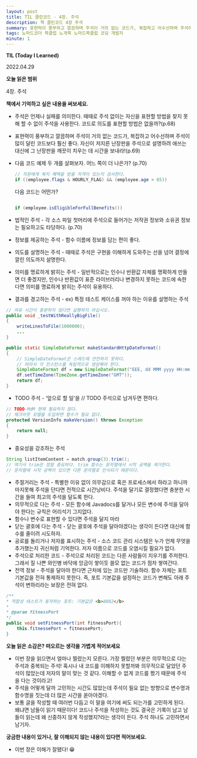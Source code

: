 ```yaml
---
layout: post
title: TIL 클린코드 - 4장. 주석
description: 책 클린코드 4장 주석
summary: 표현력이 풍부하고 깔끔하며 주석이 거의 없는 코드가, 복잡하고 어수선하며 주석이 많이 달린 코드보다 훨신 좋다.
tags: 노마드코더 북클럽 노개북 노마드북클럽 코딩 개발자
minute: 1
---
```


**TIL (Today I Learned)**

2022.04.29

**오늘 읽은 범위**

4장. 주석

**책에서 기억하고 싶은 내용을 써보세요.**

- 주석은 언제나 실패를 의미한다. 때때로 주석 없이는 자신을 표현할 방법을 찾지 못해 할 수 없이 주석을 사용한다. 코드로 의도를 표현할 방법은 없을까?(p.68)
- 표현력이 풍부하고 깔끔하며 주석이 거의 없는 코드가, 복잡하고 어수선하며 주석이 많이 달린 코드보다 훨신 좋다. 자신이 저지른 난장판을 주석으로 설명하려 애쓰는 대신에 그 난장판을 깨끗이 치우는 데 시간을 보내라!(p.69)
- 다음 코드 예제 두 개를 살펴보자. 어느 쪽이 더 나은가? (p.70)

  ```java
  // 직원에게 복지 혜택을 받을 자격이 있는지 검사한다.
  if ((employee.flags & HOURLY_FLAG) && (employee.age > 65))
  ```

  다음 코드는 어떤가?

  ```java

  if (employee.isEligibleForFullBenefits())
  ```

- 법적인 주석 - 각 소스 파일 첫머리에 주석으로 들어가는 저작권 정보와 소유권 정보는 필요하고도 타당하다. (p.70)
- 정보를 제공하는 주석 - 함수 이름에 정보를 담는 편이 좋다.
- 의도를 설명하는 주석 - 때때로 주석은 구현을 이해하게 도와주는 선을 넘어 결정에 깔린 의도까지 설명한다.
- 의미를 명료하게 밝히는 주석 - 일반적으로는 인수나 반환값 자체를 명확하게 만들면 더 좋겠지만, 인수나 반환값이 표준 라이브러리나 변경하지 못하는 코드에 속한다면 의미를 명료하게 밝히는 주석이 유용하다.
- 결과를 경고하는 주석 - ex) 특정 테스트 케이스를 꺼야 하는 이유를 설명하는 주석

```java
// 여유 시간이 충분하지 않다면 실행하지 마십시오.
public void _testWithReallyBigFile()
{
	writeLinesToFile(1000000);
	...
}

public static SimpleDateFormat makeStandardHttpDateFormat()
{
	// SimpleDateFormat은 스레드에 안전하지 못하다.
	// 따라서 각 인스턴스를 독립적으로 생성해야 한다.
	SimpleDateFormat df = new SimpleDateFormat("EEE, dd MMM yyyy HH:mm:ss z");
	df.setTimeZone(TimeZone.getTimeZone("GMT"));
	return df;
}
```

- TODO 주석 - ‘앞으로 할 일'을 // TODO 주석으로 남겨두면 편하다.

```java
// TODO-MdM 현재 필요하지 않다.
// 체크아웃 모델을 도입하면 함수가 필요 없다.
protected VersionInfo makeVersion() throws Exception
{
	return null;
}
```

- 중요성을 강조하는 주석

```java
String listItemContent = match.group(3).trim();
// 여기서 trim은 정말 중요하다. trim 함수는 문자열에서 시작 공백을 제거한다.
// 문자열에 시작 공백이 있으면 다른 문자열로 인식되기 때문이다.
```

- 주절거리는 주석 - 특별한 이유 없이 의무감으로 혹은 프로세스에서 하라고 하니까 마지못해 주석을 단다면 전적으로 시간낭비다. 주석을 달기로 결정했다면 충분한 시간을 들여 최고의 주석을 달도록 한다.
- 의무적으로 다는 주석 - 모든 함수에 Javadocs를 달거나 모든 변수에 주석을 달아야 한다는 규칙은 어리석기 그지없다.
- 함수나 변수로 표현할 수 있다면 주석을 달지 마라
- 닫는 괄호에 다는 주석 - 닫는 괄호에 주석을 달아야겠다는 생각이 든다면 대신에 함수를 줄이려 시도하자.
- 공로를 돌리거나 저자를 표시하는 주석 - 소스 코드 관리 시스템은 누가 언제 무엇을 추가했는지 귀신처럼 기억한다. 저자 이름으로 코드를 오염시킬 필요가 없다.
- 주석으로 처리한 코드 - 주석으로 처리된 코드는 다른 사람들이 지우기를 주저한다. 그래서 질 나쁜 와인병 바닥에 앙금이 쌓이듯 쓸모 없는 코드가 점차 쌓여간다.
- 전역 정보 - 주석을 달아야 한다면 근처에 있는 코드만 기술하라. 함수 자체는 포트 기본값을 전혀 통제하지 못한다. 즉, 포트 기본값을 설정하는 코드가 변해도 아래 주석이 변하리라는 보장은 전혀 없다.

```java
/**
* 적합성 테스트가 동작하는 포트: 기본값은 <b>8082</b>
*
* @param fitnessPort
*/
public void setFitnessPort(int fitnessPort){
	this.fitnessePort = fitnessePort;
}
```

**오늘 읽은 소감은? 떠오르는 생각을 가볍게 적어보세요**

- 이번 장을 읽으면서 얼마나 찔렸는지 모른다. 가장 찔렸던 부분은 의무적으로 다는 주석과 중복되는 주석! 혹시나 내 코드를 이해하지 못할까봐 의무적으로 달았던 주석이 많았는데 저자의 말이 맞는 것 같다. 이해할 수 없게 코드를 짰기 때문에 주석을 다는 것이라고!
- 주석을 어떻게 달까 고민하는 시간도 많았는데 주석이 필요 없는 방향으로 변수명과 함수명을 짓는데 더 많은 시간을 쏟아야겠다.
- 보통 글을 작성할 때 여러번 다듬고 이 말을 여기에 써도 되는가를 고민하게 된다. 왜냐면 남들이 읽기 때문이다! 코드나 주석을 작성하는 것도 결국은 기록이 남고 남들이 읽는데 왜 신중하지 않게 작성했지?라는 생각이 든다. 주석 하나도 고민하면서 남기자.

**궁금한 내용이 있거나, 잘 이해되지 않는 내용이 있다면 적어보세요.**

- 이번 장은 이해가 잘됐다! 😁
